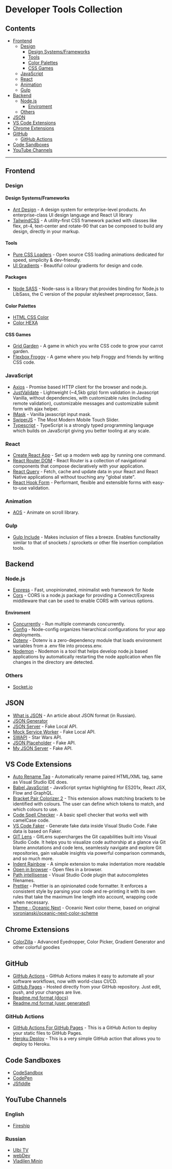 # Developer Tools Collection

## Contents

* [Frontend](https://github.com/m-berdnikov/dev-tools#frontend)
  * [Design](https://github.com/m-berdnikov/dev-tools#design)
    * [Design Systems/Frameworks](https://github.com/m-berdnikov/dev-tools#design-systemsframeworks)
    * [Tools](https://github.com/m-berdnikov/dev-tools#tools)
    * [Color Palettes](https://github.com/m-berdnikov/dev-tools#color-palettes)
    * [CSS Games](https://github.com/m-berdnikov/dev-tools#css-games)
  * [JavaScript](https://github.com/m-berdnikov/dev-tools#javascript)
  * [React](https://github.com/m-berdnikov/dev-tools#react)
  * [Animation](https://github.com/m-berdnikov/dev-tools#animation)
  * [Gulp](https://github.com/m-berdnikov/dev-tools#gulp)
* [Backend](https://github.com/m-berdnikov/dev-tools#backend)
  * [Node.js](https://github.com/m-berdnikov/dev-tools#nodejs)
    * [Enviroment](https://github.com/m-berdnikov/dev-tools#enviroment)
  * [Others](https://github.com/m-berdnikov/dev-tools#others)
* [JSON](https://github.com/m-berdnikov/dev-tools#json)
* [VS Code Extensions](https://github.com/m-berdnikov/dev-tools#vs-code-extensions)
* [Chrome Extensions](https://github.com/m-berdnikov/dev-tools#chrome-extensions)
* [GitHub](https://github.com/m-berdnikov/dev-tools#github)
  * [GitHub Actions](https://github.com/m-berdnikov/dev-tools#github-actions)
* [Code Sandboxes](https://github.com/m-berdnikov/dev-tools#code-sandboxes)
* [YouTube Channels](https://github.com/m-berdnikov/dev-tools#youtube-channels)

___

## Frontend

### Design

#### Design Systems/Frameworks

* [Ant Design](https://ant.design/) - A design system for enterprise-level products. An enterprise-class UI design language and React UI library
* [TailwindCSS](http://tailwindcss.com/) - A utility-first CSS framework packed with classes like flex, pt-4, text-center and rotate-90 that can be composed to build any design, directly in your markup.

#### Tools

* [Pure CSS Loaders](https://loading.io/css/) - Open source CSS loading animations dedicated for speed, simplicity & dev-friendly.
* [UI Gradients](https://uigradients.com/) - Beautiful colour gradients for design and code.

#### Packages

* [Node SASS](https://www.npmjs.com/package/node-sass) - Node-sass is a library that provides binding for Node.js to LibSass, the C version of the popular stylesheet preprocessor, Sass.

#### Color Palettes

* [HTML CSS Color](https://www.htmlcsscolor.com/)
* [Color HEXA](https://www.colorhexa.com/)

#### CSS Games

* [Grid Garden](https://cssgridgarden.com/) - A game in which you write CSS code to grow your carrot garden.
* [Flexbox Froggy](https://flexboxfroggy.com/) - A game where you help Froggy and friends by writing CSS code.

### JavaScript

* [Axios](https://www.npmjs.com/package/axios) - Promise based HTTP client for the browser and node.js.
* [JustValidate](https://www.npmjs.com/package/just-validate) - Lightweight (~4,5kb gzip) form validation in Javascript Vanilla, without dependencies, with customizable rules (including remote validation), customizable messages and customizable submit form with ajax helper.
* [IMask](https://www.npmjs.com/package/imask) - Vanilla javascript input mask.
* [SwiperJS](https://swiperjs.com/) - The Most Modern Mobile Touch Slider.
* [Typescript](https://www.typescriptlang.org/) - TypeScript is a strongly typed programming language which builds on JavaScript giving you better tooling at any scale.

### React

* [Create React App](https://create-react-app.dev/) - Set up a modern web app by running one command.
* [React Router DOM](https://reactrouter.com/) - React Router is a collection of navigational components that compose declaratively with your application.
* [React Query](https://react-query.tanstack.com/) - Fetch, cache and update data in your React and React Native applications all without touching any "global state".
* [React Hook Form](https://react-hook-form.com/) - Performant, flexible and extensible forms with easy-to-use validation.

### Animation 

* [AOS](https://github.com/michalsnik/aos) - Animate on scroll library.

### Gulp

* [Gulp Include](https://www.npmjs.com/package/gulp-include) - Makes inclusion of files a breeze. Enables functionality similar to that of snockets / sprockets or other file insertion compilation tools.

## Backend

### Node.js

* [Express](https://expressjs.com/) - Fast, unopinionated, minimalist web framework for Node
* [Cors](https://github.com/expressjs/cors) - CORS is a node.js package for providing a Connect/Express middleware that can be used to enable CORS with various options.

#### Enviroment

* [Concurrently](https://www.npmjs.com/package/concurrently) - Run multiple commands concurrently.
* [Config](https://www.npmjs.com/package/config) - Node-config organizes hierarchical configurations for your app deployments.
* [Dotenv](https://www.npmjs.com/package/dotenv) - Dotenv is a zero-dependency module that loads environment variables from a .env file into process.env.
* [Nodemon](https://www.npmjs.com/package/nodemon) - Nodemon is a tool that helps develop node.js based applications by automatically restarting the node application when file changes in the directory are detected.

### Others
* [Socket.io](https://socket.io/)

## JSON

* [What is JSON](https://habr.com/ru/post/554274/) - An article about JSON format (in Russian).
* [JSON Generator](https://www.json-generator.com/)
* [JSON Server](https://github.com/typicode/json-server) - Fake Local API. 
* [Mock Service Worker](https://mswjs.io/) - Fake Local API.
* [SWAPI](https://swapi.dev/) - Star Wars API.
* [JSON Placeholder](https://jsonplaceholder.typicode.com/) - Fake API.
* [My JSON Server](https://my-json-server.typicode.com/typicode/demo) - Fake API.

## VS Code Extensions 

* [Auto Rename Tag](https://marketplace.visualstudio.com/items?itemName=formulahendry.auto-rename-tag) - Automatically rename paired HTML/XML tag, same as Visual Studio IDE does.
* [Babel JavaScript](https://marketplace.visualstudio.com/items?itemName=mgmcdermott.vscode-language-babel) - JavaScript syntax highlighting for ES201x, React JSX, Flow and GraphQL.
* [Bracket Pair Colorizer 2](https://marketplace.visualstudio.com/items?itemName=CoenraadS.bracket-pair-colorizer-2) - This extension allows matching brackets to be identified with colours. The user can define which tokens to match, and which colours to use.
* [Code Spell Checker](https://marketplace.visualstudio.com/items?itemName=streetsidesoftware.code-spell-checker) - A basic spell checker that works well with camelCase code.
* [VS Code Faker](https://marketplace.visualstudio.com/items?itemName=deerawan.vscode-faker) - Generate fake data inside Visual Studio Code. Fake data is based on Faker.
* [GIT Lens](https://marketplace.visualstudio.com/items?itemName=eamodio.gitlens) - GitLens supercharges the Git capabilities built into Visual Studio Code. It helps you to visualize code authorship at a glance via Git blame annotations and code lens, seamlessly navigate and explore Git repositories, gain valuable insights via powerful comparison commands, and so much more.
* [Indent Rainbow](https://marketplace.visualstudio.com/items?itemName=oderwat.indent-rainbow) - A simple extension to make indentation more readable
* [Open in browser](https://marketplace.visualstudio.com/items?itemName=techer.open-in-browser) - Open files in a browser.
* [Path intellisense](https://marketplace.visualstudio.com/items?itemName=christian-kohler.path-intellisense) - Visual Studio Code plugin that autocompletes filenames.
* [Prettier](https://marketplace.visualstudio.com/items?itemName=esbenp.prettier-vscode) - Prettier is an opinionated code formatter. It enforces a consistent style by parsing your code and re-printing it with its own rules that take the maximum line length into account, wrapping code when necessary.
* [Theme - Oceanic Next](https://marketplace.visualstudio.com/items?itemName=naumovs.theme-oceanicnext) - Oceanic Next color theme, based on original [voronianski/oceanic-next-color-scheme](https://github.com/voronianski/oceanic-next-color-scheme)

## Chrome Extensions

* [ColorZilla](https://chrome.google.com/webstore/detail/colorzilla/bhlhnicpbhignbdhedgjhgdocnmhomnp) - Advanced Eyedropper, Color Picker, Gradient Generator and other colorful goodies

## GitHub 

* [GitHub Actions](https://github.com/features/actions) - GitHub Actions makes it easy to automate all your software workflows, now with world-class CI/CD.
* [GitHub Pages](https://pages.github.com/) - Hosted directly from your GitHub repository. Just edit, push, and your changes are live.
* [Readme.md format (docs)](https://docs.github.com/en/github/writing-on-github/getting-started-with-writing-and-formatting-on-github/basic-writing-and-formatting-syntax)
* [Readme.md format (user generated)](https://github.com/GnuriaN/format-README)

### GitHub Actions

* [GitHub Actions For GitHub Pages](https://github.com/peaceiris/actions-gh-pages) - This is a GitHub Action to deploy your static files to GitHub Pages. 
* [Heroku Deploy](https://github.com/marketplace/actions/deploy-to-heroku) - This is a very simple GitHub action that allows you to deploy to Heroku.

## Code Sandboxes

* [CodeSandbox](https://codesandbox.io/)
* [CodePen](https://codepen.io/)
* [JSfiddle](https://jsfiddle.net/)

## YouTube Channels

### English
  * [Fireship](https://www.youtube.com/channel/UCsBjURrPoezykLs9EqgamOA)

### Russian
  * [Ulbi TV](https://www.youtube.com/c/UlbiTV)
  * [webDev](https://www.youtube.com/c/YauhenKavalchuk)
  * [Vladilen Minin](https://www.youtube.com/channel/UCg8ss4xW9jASrqWGP30jXiw)
